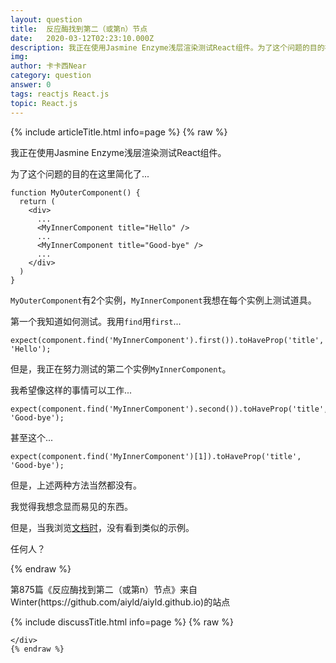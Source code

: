 ```yaml
---
layout: question
title:  反应酶找到第二（或第n）节点
date:   2020-03-12T02:23:10.000Z
description: 我正在使用Jasmine Enzyme浅层渲染测试React组件。为了这个问题的目的在这里简化了...function MyOuterCompon...
img: 
author: 卡卡西Near
category: question
answer: 0
tags: reactjs React.js
topic: React.js
---
```

<div class="article-root">
  <div class="article">
    {% include articleTitle.html info=page %}
    {% raw %}
    <div class="article-content"><p><font style="vertical-align: inherit;"><font style="vertical-align: inherit;">我正在使用Jasmine Enzyme浅层渲染测试React组件。</font></font></p>

<p><font style="vertical-align: inherit;"><font style="vertical-align: inherit;">为了这个问题的目的在这里简化了...</font></font></p>

<pre><code>function MyOuterComponent() {<font></font>
  return (<font></font>
    &lt;div&gt;<font></font>
      ...<font></font>
      &lt;MyInnerComponent title="Hello" /&gt;<font></font>
      ...<font></font>
      &lt;MyInnerComponent title="Good-bye" /&gt;<font></font>
      ...<font></font>
    &lt;/div&gt;<font></font>
  )<font></font>
}<font></font>
</code></pre>

<p><code>MyOuterComponent</code><font style="vertical-align: inherit;"><font style="vertical-align: inherit;">有2个实例，</font></font><code>MyInnerComponent</code><font style="vertical-align: inherit;"><font style="vertical-align: inherit;">我想在每个</font><font style="vertical-align: inherit;">实例上</font><font style="vertical-align: inherit;">测试道具。  </font></font></p>

<p><font style="vertical-align: inherit;"><font style="vertical-align: inherit;">第一个我知道如何测试。</font><font style="vertical-align: inherit;">我用</font></font><code>find</code><font style="vertical-align: inherit;"><font style="vertical-align: inherit;">用</font></font><code>first</code><font style="vertical-align: inherit;"><font style="vertical-align: inherit;">...</font></font></p>

<pre><code>expect(component.find('MyInnerComponent').first()).toHaveProp('title', 'Hello');
</code></pre>

<p><font style="vertical-align: inherit;"><font style="vertical-align: inherit;">但是，我正在努力测试的第二个实例</font></font><code>MyInnerComponent</code><font style="vertical-align: inherit;"><font style="vertical-align: inherit;">。</font></font></p>

<p><font style="vertical-align: inherit;"><font style="vertical-align: inherit;">我希望像这样的事情可以工作...</font></font></p>

<pre><code>expect(component.find('MyInnerComponent').second()).toHaveProp('title', 'Good-bye');
</code></pre>

<p><font style="vertical-align: inherit;"><font style="vertical-align: inherit;">甚至这个...</font></font></p>

<pre><code>expect(component.find('MyInnerComponent')[1]).toHaveProp('title', 'Good-bye');
</code></pre>

<p><font style="vertical-align: inherit;"><font style="vertical-align: inherit;">但是，上述两种方法当然都没有。  </font></font></p>

<p><font style="vertical-align: inherit;"><font style="vertical-align: inherit;">我觉得我想念显而易见的东西。  </font></font></p>

<p><font style="vertical-align: inherit;"><font style="vertical-align: inherit;">但是，当我浏览</font></font><a href="http://airbnb.io/enzyme/docs/api/shallow.html" rel="noreferrer"><font style="vertical-align: inherit;"><font style="vertical-align: inherit;">文档时</font></font></a><font style="vertical-align: inherit;"><font style="vertical-align: inherit;">，没有看到类似的示例。</font></font></p>

<p><font style="vertical-align: inherit;"><font style="vertical-align: inherit;">任何人？</font></font></p></div>
    {% endraw %}
  </div>
  <p class="winter_mark">第875篇《反应酶找到第二（或第n）节点》来自Winter(https://github.com/aiyld/aiyld.github.io)的站点</p>
  <div class="discuss-wrapper">
    {% include discussTitle.html info=page %}
    {% raw %}
    <div class="discuss-list">
    
    </div>
    {% endraw %}
  </div>
<div>
